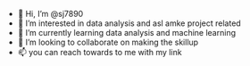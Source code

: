 - 👋 Hi, I’m @sj7890
- 👀 I’m interested in  data analysis and asl amke project related
- 🌱 I’m currently learning  data analysis and machine learning
- 💞️ I’m looking to collaborate on  making the skillup 
- 📫 you can reach towards to me with my link

<!---
sj7890/sj7890 is a ✨ special ✨ repository because its `README.md` (this file) appears on your GitHub profile.
You can click the Preview link to take a look at your changes.
--->
